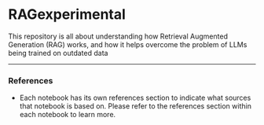 # RAGexperimental
This repository is all about understanding how Retrieval Augmented Generation (RAG) works, and how it helps overcome the problem of LLMs being trained on outdated data

---
### References
- Each notebook has its own references section to indicate what sources that notebook is based on. Please refer to the references section within each notebook to learn more.